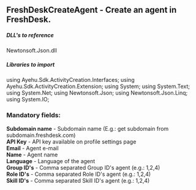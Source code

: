 ## FreshDeskCreateAgent - Create an agent in FreshDesk.

##### DLL's to reference
Newtonsoft.Json.dll  

##### Libraries to import
using Ayehu.Sdk.ActivityCreation.Interfaces;
using Ayehu.Sdk.ActivityCreation.Extension;
using System;
using System.Text;
using System.Net;
using Newtonsoft.Json;
using Newtonsoft.Json.Linq;
using System.IO;

### Mandatory fields:

**Subdomain name**	- Subdomain name (E.g.: get subdomain from subdomain.freshdesk.com)  
**API Key**			- API key available on profile settings page  
**Email**			- Agent e-mail  
**Name**			- Agent name  
**Language**		- Language of the agent  
**Group ID's**		- Comma separated Group ID's agent (e.g.: 1,2,4)  
**Role ID's**		- Comma separated Role ID's agent (e.g.: 1,2,4)  
**Skill ID's**		- Comma separated Skill ID's agent (e.g.: 1,2,4)  
